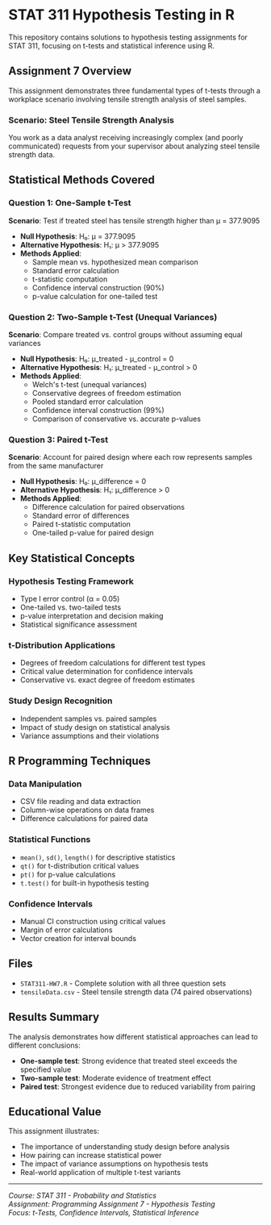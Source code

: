 # STAT 311 Hypothesis Testing in R

This repository contains solutions to hypothesis testing assignments for STAT 311, focusing on t-tests and statistical inference using R.

## Assignment 7 Overview

This assignment demonstrates three fundamental types of t-tests through a workplace scenario involving tensile strength analysis of steel samples.

### Scenario: Steel Tensile Strength Analysis

You work as a data analyst receiving increasingly complex (and poorly communicated) requests from your supervisor about analyzing steel tensile strength data.

## Statistical Methods Covered

### Question 1: One-Sample t-Test
**Scenario**: Test if treated steel has tensile strength higher than μ = 377.9095
- **Null Hypothesis**: H₀: μ = 377.9095
- **Alternative Hypothesis**: H₁: μ > 377.9095
- **Methods Applied**:
  - Sample mean vs. hypothesized mean comparison
  - Standard error calculation
  - t-statistic computation
  - Confidence interval construction (90%)
  - p-value calculation for one-tailed test

### Question 2: Two-Sample t-Test (Unequal Variances)
**Scenario**: Compare treated vs. control groups without assuming equal variances
- **Null Hypothesis**: H₀: μ_treated - μ_control = 0
- **Alternative Hypothesis**: H₁: μ_treated - μ_control > 0
- **Methods Applied**:
  - Welch's t-test (unequal variances)
  - Conservative degrees of freedom estimation
  - Pooled standard error calculation
  - Confidence interval construction (99%)
  - Comparison of conservative vs. accurate p-values

### Question 3: Paired t-Test
**Scenario**: Account for paired design where each row represents samples from the same manufacturer
- **Null Hypothesis**: H₀: μ_difference = 0
- **Alternative Hypothesis**: H₁: μ_difference > 0
- **Methods Applied**:
  - Difference calculation for paired observations
  - Standard error of differences
  - Paired t-statistic computation
  - One-tailed p-value for paired design

## Key Statistical Concepts

### Hypothesis Testing Framework
- Type I error control (α = 0.05)
- One-tailed vs. two-tailed tests
- p-value interpretation and decision making
- Statistical significance assessment

### t-Distribution Applications
- Degrees of freedom calculations for different test types
- Critical value determination for confidence intervals
- Conservative vs. exact degree of freedom estimates

### Study Design Recognition
- Independent samples vs. paired samples
- Impact of study design on statistical analysis
- Variance assumptions and their violations

## R Programming Techniques

### Data Manipulation
- CSV file reading and data extraction
- Column-wise operations on data frames
- Difference calculations for paired data

### Statistical Functions
- `mean()`, `sd()`, `length()` for descriptive statistics
- `qt()` for t-distribution critical values
- `pt()` for p-value calculations
- `t.test()` for built-in hypothesis testing

### Confidence Intervals
- Manual CI construction using critical values
- Margin of error calculations
- Vector creation for interval bounds

## Files

- `STAT311-HW7.R` - Complete solution with all three question sets
- `tensileData.csv` - Steel tensile strength data (74 paired observations)

## Results Summary

The analysis demonstrates how different statistical approaches can lead to different conclusions:
- **One-sample test**: Strong evidence that treated steel exceeds the specified value
- **Two-sample test**: Moderate evidence of treatment effect
- **Paired test**: Strongest evidence due to reduced variability from pairing

## Educational Value

This assignment illustrates:
- The importance of understanding study design before analysis
- How pairing can increase statistical power
- The impact of variance assumptions on hypothesis tests
- Real-world application of multiple t-test variants

---

*Course: STAT 311 - Probability and Statistics*  
*Assignment: Programming Assignment 7 - Hypothesis Testing*  
*Focus: t-Tests, Confidence Intervals, Statistical Inference*
